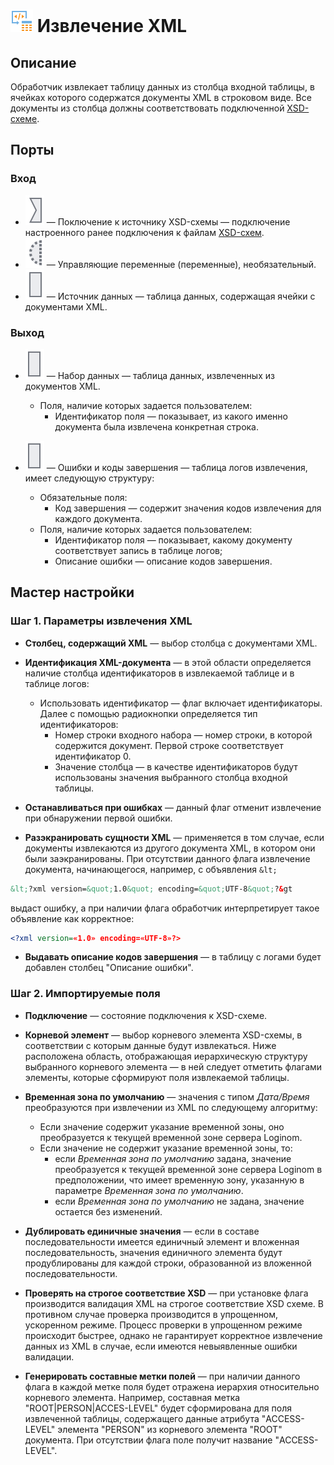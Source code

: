 # ![ ](../../images/icons/components/extract-xml_default.svg) Извлечение XML

## Описание

Обработчик извлекает таблицу данных из столбца входной таблицы, в ячейках которого содержатся документы XML в строковом виде. Все документы из столбца должны соответствовать подключенной [XSD-схеме](https://ru.wikipedia.org/wiki/XML_Schema_%28W3C%29).

## Порты

### Вход

* ![ ](../../images/icons/app/node/ports/inputs/link_inactive.svg) — Поключение к источнику XSD-схемы — подключение настроенного ранее подключения к файлам [XSD-схем](../../integration/connections/list/schemes.md).
* ![ ](../../images/icons/app/node/ports/inputs-optional/variable_inactive.svg) —  Управляющие переменные (переменные), необязательный.
* ![ ](../../images/icons/app/node/ports/inputs/table_inactive.svg) — Источник данных — таблица данных, содержащая ячейки с документами XML.

### Выход

* ![ ](../../images/icons/app/node/ports/outputs/table_inactive.svg) — Набор данных — таблица данных, извлеченных из документов XML.
  * Поля, наличие которых задается пользователем:
    * Идентификатор поля — показывает, из какого именно документа была извлечена конкретная строка.

* ![ ](../../images/icons/app/node/ports/outputs/table_inactive.svg) — Ошибки и коды завершения — таблица логов извлечения, имеет следующую структуру:
  * Обязательные поля:
    * Код завершения — содержит значения кодов извлечения для каждого документа.
  * Поля, наличие которых задается пользователем:
    * Идентификатор поля — показывает, какому документу соответствует запись в таблице логов;
    * Описание ошибки — описание кодов завершения.

## Мастер настройки

### Шаг 1. Параметры извлечения XML

* **Столбец, содержащий XML** — выбор столбца с документами XML.

* **Идентификация XML-документа** — в этой области определяется наличие столбца идентификаторов в извлекаемой таблице и в таблице логов:
  * Использовать идентификатор — флаг включает идентификаторы. Далее с помощью радиокнопки определяется тип идентификаторов:
    * Номер строки входного набора — номер строки, в которой содержится документ. Первой строке соответствует идентификатор 0.
    * Значение столбца — в качестве идентификаторов будут использованы значения выбранного столбца входной таблицы.

* **Останавливаться при ошибках** — данный флаг отменит извлечение при обнаружении первой ошибки.

* **Разэкранировать сущности XML** — применяется в том случае, если документы извлекаются из другого документа XML, в котором они были заэкранированы. При отсутствии данного флага извлечение документа, начинающегося, например, с объявления `&lt;`

```xml
&lt;?xml version=&quot;1.0&quot; encoding=&quot;UTF-8&quot;?&gt
```

выдаст ошибку, а при наличии флага обработчик интерпретирует такое объявление как корректное:

```xml
<?xml version=«1.0» encoding=«UTF-8»?>
```

* **Выдавать описание кодов завершения** — в таблицу с логами будет добавлен столбец "Описание ошибки".

### Шаг 2. Импортируемые поля

* **Подключение** — состояние подключения к XSD-схеме.

* **Корневой элемент** — выбор корневого элемента XSD-схемы, в соответствии с которым данные будут извлекаться. Ниже расположена область, отображающая иерархическую структуру выбранного корневого элемента — в ней следует отметить флагами элементы, которые сформируют поля извлекаемой таблицы.

* **Временная зона по умолчанию** — значения с типом *Дата/Время* преобразуются при извлечении из XML по следующему алгоритму:
  * Если значение содержит указание временной зоны, оно преобразуется к текущей временной зоне сервера Loginom.
  * Если значение не содержит указание временной зоны, то:
    * если *Временная зона по умолчанию* задана, значение преобразуется к текущей временной зоне сервера Loginom в предположении, что имеет временную зону, указанную в параметре *Временная зона по умолчанию*.
    * если *Временная зона по умолчанию* не задана, значение остается без изменений.

* **Дублировать единичные значения** — если в составе последовательности имеется единичный элемент и вложенная последовательность, значения единичного элемента будут продублированы для каждой строки, образованной из вложенной последовательности.

* **Проверять на строгое соответствие XSD** — при установке флага производится валидация XML на строгое соответствие XSD схеме. В противном случае проверка производится в упрощенном, ускоренном режиме. Процесс проверки в упрощенном режиме происходит быстрее, однако не гарантирует корректное извлечение данных из XML в случае, если имеются невыявленные ошибки валидации.

* **Генерировать составные метки полей** — при наличии данного флага в каждой метке поля будет отражена иерархия относительно корневого элемента. Например, составная метка "ROOT|PERSON|ACCES-LEVEL" будет сформирована для поля извлеченной таблицы, содержащего данные атрибута "ACCESS-LEVEL" элемента "PERSON" из корневого элемента "ROOT" документа. При отсутствии флага поле получит название "ACCESS-LEVEL".
